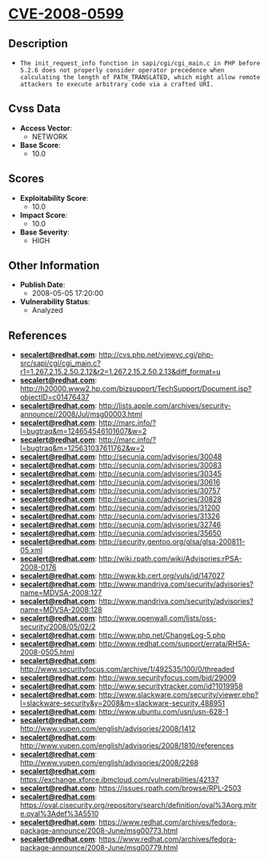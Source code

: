 
# [CVE-2008-0599](https://cve.mitre.org/cgi-bin/cvename.cgi?name=CVE-2008-0599)

## Description

- `The init_request_info function in sapi/cgi/cgi_main.c in PHP before 5.2.6 does not properly consider operator precedence when calculating the length of PATH_TRANSLATED, which might allow remote attackers to execute arbitrary code via a crafted URI.`

## Cvss Data

- **Access Vector**:
  - NETWORK
- **Base Score**:
  - 10.0

## Scores

- **Exploitability Score**:
  - 10.0
- **Impact Score**:
  - 10.0
- **Base Severity**:
  - HIGH

## Other Information

- **Publish Date**:
  - 2008-05-05 17:20:00
- **Vulnerability Status**:
  - Analyzed

## References

- **secalert@redhat.com**: http://cvs.php.net/viewvc.cgi/php-src/sapi/cgi/cgi_main.c?r1=1.267.2.15.2.50.2.12&r2=1.267.2.15.2.50.2.13&diff_format=u
- **secalert@redhat.com**: http://h20000.www2.hp.com/bizsupport/TechSupport/Document.jsp?objectID=c01476437
- **secalert@redhat.com**: http://lists.apple.com/archives/security-announce//2008/Jul/msg00003.html
- **secalert@redhat.com**: http://marc.info/?l=bugtraq&m=124654546101607&w=2
- **secalert@redhat.com**: http://marc.info/?l=bugtraq&m=125631037611762&w=2
- **secalert@redhat.com**: http://secunia.com/advisories/30048
- **secalert@redhat.com**: http://secunia.com/advisories/30083
- **secalert@redhat.com**: http://secunia.com/advisories/30345
- **secalert@redhat.com**: http://secunia.com/advisories/30616
- **secalert@redhat.com**: http://secunia.com/advisories/30757
- **secalert@redhat.com**: http://secunia.com/advisories/30828
- **secalert@redhat.com**: http://secunia.com/advisories/31200
- **secalert@redhat.com**: http://secunia.com/advisories/31326
- **secalert@redhat.com**: http://secunia.com/advisories/32746
- **secalert@redhat.com**: http://secunia.com/advisories/35650
- **secalert@redhat.com**: http://security.gentoo.org/glsa/glsa-200811-05.xml
- **secalert@redhat.com**: http://wiki.rpath.com/wiki/Advisories:rPSA-2008-0176
- **secalert@redhat.com**: http://www.kb.cert.org/vuls/id/147027
- **secalert@redhat.com**: http://www.mandriva.com/security/advisories?name=MDVSA-2008:127
- **secalert@redhat.com**: http://www.mandriva.com/security/advisories?name=MDVSA-2008:128
- **secalert@redhat.com**: http://www.openwall.com/lists/oss-security/2008/05/02/2
- **secalert@redhat.com**: http://www.php.net/ChangeLog-5.php
- **secalert@redhat.com**: http://www.redhat.com/support/errata/RHSA-2008-0505.html
- **secalert@redhat.com**: http://www.securityfocus.com/archive/1/492535/100/0/threaded
- **secalert@redhat.com**: http://www.securityfocus.com/bid/29009
- **secalert@redhat.com**: http://www.securitytracker.com/id?1019958
- **secalert@redhat.com**: http://www.slackware.com/security/viewer.php?l=slackware-security&y=2008&m=slackware-security.488951
- **secalert@redhat.com**: http://www.ubuntu.com/usn/usn-628-1
- **secalert@redhat.com**: http://www.vupen.com/english/advisories/2008/1412
- **secalert@redhat.com**: http://www.vupen.com/english/advisories/2008/1810/references
- **secalert@redhat.com**: http://www.vupen.com/english/advisories/2008/2268
- **secalert@redhat.com**: https://exchange.xforce.ibmcloud.com/vulnerabilities/42137
- **secalert@redhat.com**: https://issues.rpath.com/browse/RPL-2503
- **secalert@redhat.com**: https://oval.cisecurity.org/repository/search/definition/oval%3Aorg.mitre.oval%3Adef%3A5510
- **secalert@redhat.com**: https://www.redhat.com/archives/fedora-package-announce/2008-June/msg00773.html
- **secalert@redhat.com**: https://www.redhat.com/archives/fedora-package-announce/2008-June/msg00779.html
